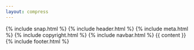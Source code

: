 ```yaml
--- 
layout: compress
---
```

<!doctype html>
<html lang="en">
    <title>{% if page.title %}{{ page.title }} – {% endif %}{{ site.title }}</title>
    {% include snap.html %}
    {% include header.html %}
    {% include meta.html %}
    <body class="snap">
        {% include copyright.html %}
        {% include navbar.html %}
        {{ content }}
    </body>
    {% include footer.html %}
</html>